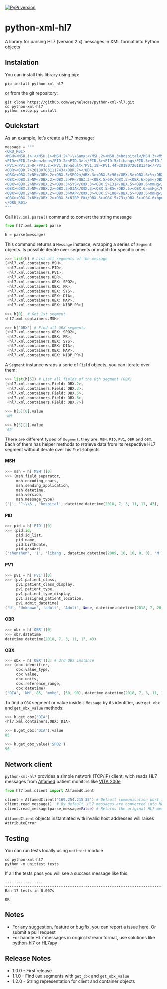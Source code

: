 [![PyPi version](https://img.shields.io/pypi/v/python-xml-hl7.svg)](https://pypi.python.org/pypi/python-xml-hl7)

# python-xml-hl7
A library for parsing HL7 (version 2.x) messages in XML format into Python objects


## Instalation

You can install this library using pip:
```
pip install python-xml-hl7
```

or from the git repository:
```
git clone https://github.com/weynelucas/python-xml-hl7.git
cd python-xml-hl7
python setup.py install
```

## Quickstart

As an example, let’s create a HL7 message:

```python
message = """
<ORU_R01>
<MSH><MSH.1>|</MSH.1><MSH.2>^~\\&amp;</MSH.2><MSH.3>hospital</MSH.3><MSH.7>20180703111743</MSH.7><MSH.9><MSH.9.1>ORU</MSH.9.1><MSH.9.2>R01</MSH.9.2></MSH.9><MSH.12>2.3.1</MSH.12></MSH>
<PID><PID.2>shenzhen</PID.2><PID.3>1</PID.3><PID.5>libang</PID.5><PID.7>20091010</PID.7><PID.8>M</PID.8></PID>
<PV1><PV1.2>U</PV1.2><PV1.18>adult</PV1.18><PV1.44>20180726181346</PV1.44></PV1>
<OBR><OBR.7>20180703111743</OBR.7></OBR>
<OBX><OBX.2>NM</OBX.2><OBX.3>SPO2</OBX.3><OBX.5>96</OBX.5><OBX.6>%</OBX.6><OBX.7>90-100</OBX.7></OBX>
<OBX><OBX.2>NM</OBX.2><OBX.3>PR</OBX.3><OBX.5>68</OBX.5><OBX.6>bpm</OBX.6><OBX.7>50-120</OBX.7></OBX>
<OBX><OBX.2>NM</OBX.2><OBX.3>SYS</OBX.3><OBX.5>131</OBX.5><OBX.6>mmHg</OBX.6><OBX.7>90-160</OBX.7><OBX.14>20180703111713</OBX.14></OBX>
<OBX><OBX.2>NM</OBX.2><OBX.3>DIA</OBX.3><OBX.5>85</OBX.5><OBX.6>mmHg</OBX.6><OBX.7>50-90</OBX.7><OBX.14>20180703111713</OBX.14></OBX>
<OBX><OBX.2>NM</OBX.2><OBX.3>MAP</OBX.3><OBX.5>100</OBX.5><OBX.6>mmHg</OBX.6><OBX.7>60-110</OBX.7><OBX.14>20180703111713</OBX.14></OBX>
<OBX><OBX.2>NM</OBX.2><OBX.3>NIBP_PR</OBX.3><OBX.5>73</OBX.5><OBX.6>bpm</OBX.6><OBX.7>50-120</OBX.7><OBX.14>20180703111713</OBX.14></OBX>
</ORU_R01>
"""
```

Call `hl7.xml.parse()` command to convert the string message

```python
from hl7.xml import parse

h = parse(message)
```

This command returns a `Message` instance, wrapping a series of `Segment` objects. Is possible iterate over segments or match for specific ones:

```python
>>> list(h) # List all segments of the message
[<hl7.xml.containers.MSH>,
 <hl7.xml.containers.PID>,
 <hl7.xml.containers.PV1>,
 <hl7.xml.containers.OBR>,
 <hl7.xml.containers.OBX: SPO2>,
 <hl7.xml.containers.OBX: PR>,
 <hl7.xml.containers.OBX: SYS>,
 <hl7.xml.containers.OBX: DIA>,
 <hl7.xml.containers.OBX: MAP>,
 <hl7.xml.containers.OBX: NIBP_PR>]

>>> h[0]  # Get 1st segment
<hl7.xml.containers.MSH>

>>> h['OBX'] # Find all OBX segments
[<hl7.xml.containers.OBX: SPO2>,
 <hl7.xml.containers.OBX: PR>,
 <hl7.xml.containers.OBX: SYS>,
 <hl7.xml.containers.OBX: DIA>,
 <hl7.xml.containers.OBX: MAP>,
 <hl7.xml.containers.OBX: NIBP_PR>]
```

A `Segment` instance wraps a serie of `Field` objects, you can iterate over them:

```python
>>> list(h[5]) # List all fields of the 6th segment (OBX)
[<hl7.xml.containers.Field: OBX.2>,
 <hl7.xml.containers.Field: OBX.3>,
 <hl7.xml.containers.Field: OBX.5>,
 <hl7.xml.containers.Field: OBX.6>,
 <hl7.xml.containers.Field: OBX.7>]

>>> h[5][0].value
'NM'

>>> h[5][2].value
'62'
```

There are different types of `Segment`, they are: `MSH`, `PID`, `PV1`, `OBR` and `OBX`. Each of them has helper methods to retrieve data from its respective HL7 segment without iterate over his `Field` objects

#### MSH

```python
>>> msh = h['MSH'][0]
>>> (msh.field_separator,
     msh.encoding_chars,
     msh.sending_application,
     msh.datetime,
     msh.version,
     msh.message_type)
('|', '^~\\&', 'hospital', datetime.datetime(2018, 7, 3, 11, 17, 43), '2.3.1', ('ORU', 'R01'))
```

#### PID
``` python
>>> pid = h['PID'][0]
>>> (pid.id,
     pid.id_list,
     pid.name,
     pid.birthdate,
     pid.gender)
('shenzhen', '1', 'libang', datetime.datetime(2009, 10, 10, 0, 0), 'M')
```

#### PV1
```python
>>> pv1 = h['PV1'][0]
>>> (pv1.patient_class,
     pv1.patient_class_display,
     pv1.patient_type,
     pv1.patient_type_display,
     pv1.assigned_patient_location,
     pv1.admit_datetime)
('U', 'Unknown', 'adult', 'Adult', None, datetime.datetime(2018, 7, 26, 18, 13, 46))
```

#### OBR
```python
>>> obr = h['OBR'][0]
>>> obr.datetime
datetime.datetime(2018, 7, 3, 11, 17, 43)
```

#### OBX
```python
>>> obx = h['OBX'][3] # 3rd OBX instance
>>> (obx.identifier,
     obx.value_type,
     obx.value,
     obx.units,
     obx.reference_range,
     obx.datetime)
('DIA', 'NM', 85, 'mmHg', (50, 90), datetime.datetime(2018, 7, 3, 11, 17, 13))
```

To find a `OBX` segment or value inside a `Message` by its identifier, use `get_obx` and `get_obx_value` methods:

```python
>>> h.get_obx('DIA')
<hl7.xml.containers.OBX: DIA>

>>> h.get_obx('DIA').value
85

>>> h.get_obx_value('SPO2')
96
```

## Network client
`python-xml-hl7` provides a simple network (TCP/IP) client, wich reads HL7 messages from [Alfamed](http://www.alfamed.com/) patient monitors like [VITA 200e](http://www.alfamed.com/monitor-multiparametro-vita-200.html)

```python
from hl7.xml.client import AlfamedClient

client = AlfamedClient('169.254.215.35') # Default communication port is 9100
client.read_message()  # By default, HL7 messages are converted into Message objects
client.read_message(parse_message=False) # Returns the original HL7 message as string
```

`AlfamedClient` objects instantiated with invalid host addresses will raises `AttributeError`

## Testing
You can run tests locally using `unittest` module

```
cd python-xml-hl7
python -m unittest tests
```

If all the tests pass you will see a success message like this:
```
.................
----------------------------------------------------------------------
Ran 17 tests in 0.007s

OK
```

## Notes

* For any suggestion, feature or bug fix, you can report a issue [here](https://github.com/weynelucas/python-xml-hl7/issues). Or submit a pull request
* For handle HL7 messages in original stream format, use solutions like [python-hl7](http://python-hl7.readthedocs.io/en/latest/) or [HL7apy](http://hl7apy.org/)

## Release Notes

* 1.0.0 - First release
* 1.1.0 - Find `OBX` segments with `get_obx` and `get_obx_value`
* 1.2.0 - String representation for client and container objects